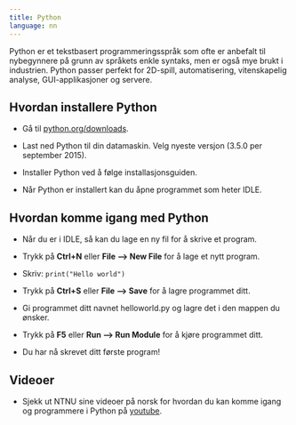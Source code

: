 ```yaml
---
title: Python
language: nn
---
```


Python er et tekstbasert programmeringsspråk som ofte er anbefalt til
nybegynnere på grunn av språkets enkle syntaks, men er også mye brukt i
industrien. Python passer perfekt for 2D-spill, automatisering, vitenskapelig
analyse, GUI-applikasjoner og servere.

## Hvordan installere Python

- Gå til [python.org/downloads](https://python.org/downloads).

- Last ned Python til din datamaskin. Velg nyeste versjon (3.5.0 per september
  2015).

- Installer Python ved å følge installasjonsguiden.

- Når Python er installert kan du åpne programmet som heter IDLE.

## Hvordan komme igang med Python

- Når du er i IDLE, så kan du lage en ny fil for å skrive et program.

- Trykk på **Ctrl+N** eller **File --> New File** for å lage et nytt program.

- Skriv: `print("Hello world")`

- Trykk på **Ctrl+S** eller **File --> Save** for å lagre programmet ditt.

- Gi programmet ditt navnet helloworld.py og lagre det i den mappen du ønsker.

- Trykk på **F5** eller **Run --> Run Module** for å kjøre programmet ditt.

- Du har nå skrevet ditt første program!

## Videoer

- Sjekk ut NTNU sine videoer på norsk for hvordan du kan komme igang og
  programmere i Python på
  [youtube](https://www.youtube.com/channel/UCNwXyHlGGOWZLzTy0-hM63w/videos?flow=grid&sort=da&view=0).
